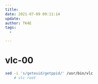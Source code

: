 ```yaml
---
title:
date: 2021-07-09 09:11:14
update:
author: TK4E
tags:
  -

---
```


# vlc-00

```sh
sed -i 's/geteuid/getppid/' /usr/bin/vlc
    # vlc root
```
